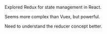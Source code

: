 Explored Redux for state management in React.

Seems more complex than Vuex, but powerful.

Need to understand the reducer concept better.